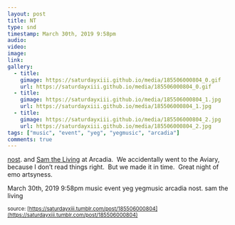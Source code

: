 ```yaml
---
layout: post
title: NT
type: snd
timestamp: March 30th, 2019 9:58pm
audio: 
video: 
image: 
link: 
gallery:
  - title: 
    gimage: https://saturdayxiii.github.io/media/185506000804_0.gif
    url: https://saturdayxiii.github.io/media/185506000804_0.gif
  - title: 
    gimage: https://saturdayxiii.github.io/media/185506000804_1.jpg
    url: https://saturdayxiii.github.io/media/185506000804_1.jpg
  - title: 
    gimage: https://saturdayxiii.github.io/media/185506000804_2.jpg
    url: https://saturdayxiii.github.io/media/185506000804_2.jpg
tags: ["music", "event", "yeg", "yegmusic", "arcadia"]
comments: true
---
```


         
<a href="https://abandcallednost.bandcamp.com" target="_blank">nost</a>. and <a href="https://abandcallednost.bandcamp.com" target="_blank">Sam the Living</a> at Arcadia.  We accidentally went to the Aviary, because I don’t read things right.  But we made it in time.  Great night of emo artsyness.
 
  <div id="footer">
      <span id="timestamp"> March 30th, 2019 9:58pm </span>
        <span class="tag">music</span>
  <span class="tag">event</span>
  <span class="tag">yeg</span>
  <span class="tag">yegmusic</span>
  <span class="tag">arcadia</span>
  <span class="tag">nost.</span>
  <span class="tag">sam the living</span>
  
  </body>
        </html>
        
<small>source: [https://saturdayxiii.tumblr.com/post/185506000804](https://saturdayxiii.tumblr.com/post/185506000804)</small>